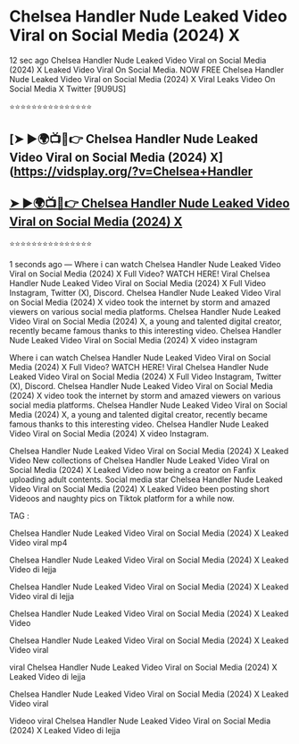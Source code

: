 ﻿# Chelsea Handler Nude Leaked Video Viral on Social Media (2024) X



12 sec ago Chelsea Handler Nude Leaked Video Viral on Social Media (2024) X Leaked Video Viral On Social Media. NOW FREE Chelsea Handler Nude Leaked Video Viral on Social Media (2024) X Viral Leaks Video On Social Media X Twitter [9U9US]

⭐⭐⭐⭐⭐⭐⭐⭐⭐⭐⭐⭐⭐⭐⭐

## [➤ ►🌍📺📱👉 Chelsea Handler Nude Leaked Video Viral on Social Media (2024) X](https://vidsplay.org/?v=Chelsea+Handler

## [➤ ►🌍📺📱👉 Chelsea Handler Nude Leaked Video Viral on Social Media (2024) X](https://vidsplay.org/?v=Chelsea+Handler)


⭐⭐⭐⭐⭐⭐⭐⭐⭐⭐⭐⭐⭐⭐⭐



1 seconds ago — Where i can watch Chelsea Handler Nude Leaked Video Viral on Social Media (2024) X Full Video? WATCH HERE! Viral Chelsea Handler Nude Leaked Video Viral on Social Media (2024) X Full Video Instagram, Twitter (X), Discord. Chelsea Handler Nude Leaked Video Viral on Social Media (2024) X video took the internet by storm and amazed viewers on various social media platforms. Chelsea Handler Nude Leaked Video Viral on Social Media (2024) X, a young and talented digital creator, recently became famous thanks to this interesting video. Chelsea Handler Nude Leaked Video Viral on Social Media (2024) X video instagram

Where i can watch Chelsea Handler Nude Leaked Video Viral on Social Media (2024) X Full Video? WATCH HERE! Viral Chelsea Handler Nude Leaked Video Viral on Social Media (2024) X Full Video Instagram, Twitter (X), Discord. Chelsea Handler Nude Leaked Video Viral on Social Media (2024) X video took the internet by storm and amazed viewers on various social media platforms. Chelsea Handler Nude Leaked Video Viral on Social Media (2024) X, a young and talented digital creator, recently became famous thanks to this interesting video. Chelsea Handler Nude Leaked Video Viral on Social Media (2024) X video Instagram.

Chelsea Handler Nude Leaked Video Viral on Social Media (2024) X Leaked Video New collections of Chelsea Handler Nude Leaked Video Viral on Social Media (2024) X Leaked Video now being a creator on Fanfix uploading adult contents. Social media star Chelsea Handler Nude Leaked Video Viral on Social Media (2024) X Leaked Video been posting short Videoos and naughty pics on Tiktok platform for a while now.

TAG :

 

Chelsea Handler Nude Leaked Video Viral on Social Media (2024) X Leaked Video viral mp4

 

Chelsea Handler Nude Leaked Video Viral on Social Media (2024) X Leaked Video di lejja

 

Chelsea Handler Nude Leaked Video Viral on Social Media (2024) X Leaked Video viral di lejja

 

Chelsea Handler Nude Leaked Video Viral on Social Media (2024) X Leaked Video

 

Chelsea Handler Nude Leaked Video Viral on Social Media (2024) X Leaked Video viral

 

viral Chelsea Handler Nude Leaked Video Viral on Social Media (2024) X Leaked Video di lejja

 

Chelsea Handler Nude Leaked Video Viral on Social Media (2024) X Leaked Video viral

 

Videoo viral Chelsea Handler Nude Leaked Video Viral on Social Media (2024) X Leaked Video di lejja